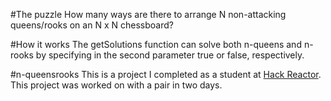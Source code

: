 #The puzzle
How many ways are there to arrange N non-attacking queens/rooks on an N x N chessboard?

#How it works
The getSolutions function can solve both n-queens and n-rooks by specifying in the second parameter true or false, respectively.

#n-queensrooks
This is a project I completed as a student at [Hack Reactor](http://hackreactor.com). This project was worked on with a pair in two days.


